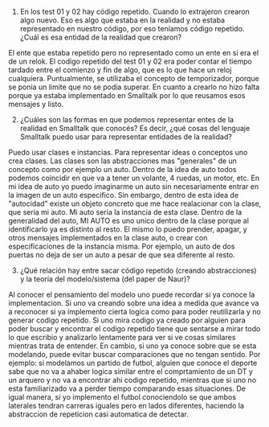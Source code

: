 1. En los test 01 y 02 hay código repetido. Cuando lo extrajeron crearon algo nuevo. Eso es algo que estaba en la realidad y no estaba representado en nuestro código,
por eso teníamos código repetido. ¿Cuál es esa entidad de la realidad que crearon?

El ente que estaba repetido pero no representado como un ente en si era el de un relok. El codigo repetido del test 01 y 02 era poder contar el tiempo tardado entre el
comienzo y fin de algo, que es lo que hace un reloj cualquiera. Puntualmente, se utilizaba el concepto de temporizador, porque se ponia un limite que no se podia 
superar. En cuanto a crearlo no hizo falta porque ya estaba implementado en Smalltalk por lo que reusamos esos mensajes y listo.


2. ¿Cuáles son las formas en que podemos representar entes de la realidad en Smalltalk que conocés? Es decir, ¿qué cosas del lenguaje Smalltalk puedo usar para 
representar entidades de la realidad?

Puedo usar clases e instancias. Para representar ideas o conceptos uno crea clases. Las clases son las abstracciones mas "generales" de un concepto como por ejemplo un 
auto. Dentro de la idea de auto todos podemos coincidir en que va a tener un volante, 4 ruedas, un motor, etc. En mi idea de auto yo puedo imaginarme un auto sin 
necesariamente entrar en la imagen de un auto especifico. Sin embargo, dentro de esta idea de "autocidad" existe un objeto concreto que me hace realacionar con la clase, 
que seria mi auto. Mi auto seria la instancia de esta clase. Dentro de la generalidad del auto, MI AUTO es uno unico dentro de la clase porque al identificarlo ya es 
distinto al resto. El mismo lo puedo prender, apagar, y otros mensajes implementados en la clase auto, o crear con especificaciones de la instancia misma. Por ejemplo, 
un auto de dos puertas no deja de ser un auto a pesar de que sea diferente al resto.


3. ¿Qué relación hay entre sacar código repetido (creando abstracciones) y la teoría del modelo/sistema (del paper de Naur)?

Al conocer el pensamiento del modelo uno puede recordar si ya conoce la implementacion. Si uno va creando sobre una idea a medida que avance va a reconocer si ya 
implemento cierta logica como para poder reutilizarla y no generar codigo repetido. Si uno mira codigo ya creado por alguien para poder buscar y encontrar el codigo 
repetido tiene que sentarse a mirar todo lo que escribio y analizarlo lentamente para ver si ve cosas similares mientras trata de entender. En cambio, si uno ya conoce 
sobre que se esta modelando, puede evitar buscar comparaciones que no tengan sentido. Por ejemplo: si modelamos un partido de futbol, alguien que conoce el deporte sabe 
que no va a ahaber logica similar entre el comprtamiento de un DT y un arquero y no va a encontrar ahi codigo repetido, mientras que si uno no esta familiarizado va a 
perder tiempo comparando esas situaciones. De igual manera, si yo implemento el futbol conociendolo se que ambos laterales tendran carreras iguales pero en lados 
diferentes, haciendo la abstraccion de repeticion casi automatica de detectar.
